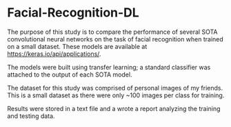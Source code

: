 # Facial-Recognition-DL

The purpose of this study is to compare the performance of several SOTA convolutional neural networks on the task of facial recognition when trained on a small dataset. These models are available at https://keras.io/api/applications/. 

The models were built using transfer learning; a standard classifier was attached to the output of each SOTA model.

The dataset for this study was comprised of personal images of my friends. This is a small dataset as there were only ~100 images per class for training.

Results were stored in a text file and a wrote a report analyzing the training and testing data.
